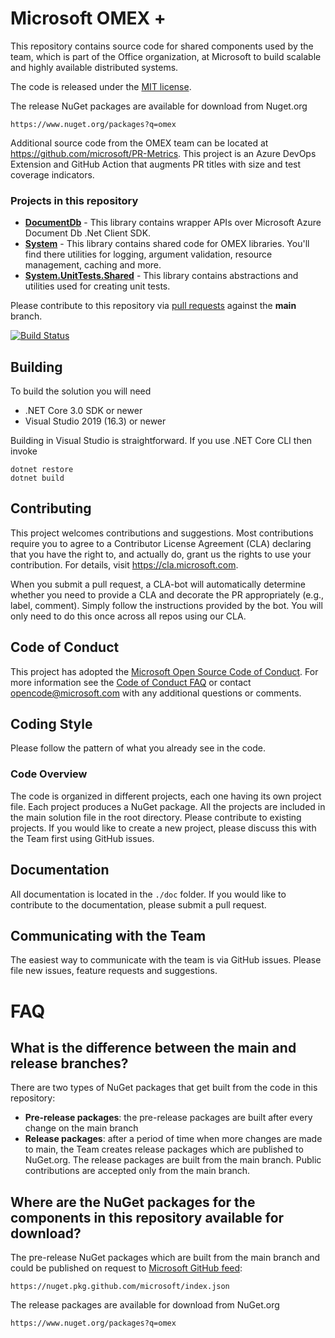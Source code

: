 # Microsoft OMEX +

This repository contains source code for shared components used by the 
team, which is part of the Office organization, at Microsoft to build scalable and highly available distributed systems.

The code is released under the [MIT license](https://github.com/microsoft/Omex/blob/main/LICENSE).

The release NuGet packages are available for download from Nuget.org

    https://www.nuget.org/packages?q=omex

Additional source code from the OMEX team can be located at <https://github.com/microsoft/PR-Metrics>. This project is an Azure DevOps Extension and GitHub Action that augments PR titles with size and test coverage indicators.

### Projects in this repository

* [__DocumentDb__](https://github.com/microsoft/Omex/tree/main/src/DocumentDb) - This library contains wrapper APIs over Microsoft Azure Document Db .Net Client SDK.
* [__System__](https://github.com/microsoft/Omex/tree/main/src/System) - This library contains shared code for OMEX libraries. You'll find there utilities for logging,
argument validation, resource management, caching and more.
* [__System.UnitTests.Shared__](https://github.com/microsoft/Omex/tree/main/src/System.UnitTests.Shared) - This library contains abstractions and utilities used for creating unit tests.

Please contribute to this repository via [pull requests](https://github.com/Microsoft/Omex/pulls) against the __main__ branch.

[![Build Status](https://dev.azure.com/ms/Omex/_apis/build/status/Microsoft.Omex?branchName=main)](https://dev.azure.com/ms/Omex/_build/latest?definitionId=73&branchName=main)

## Building

To build the solution you will need

* .NET Core 3.0 SDK or newer
* Visual Studio 2019 (16.3) or newer

Building in Visual Studio is straightforward. If you use .NET Core CLI then invoke

    dotnet restore
    dotnet build

## Contributing

This project welcomes contributions and suggestions.  Most contributions require you to agree to a
Contributor License Agreement (CLA) declaring that you have the right to, and actually do, grant us
the rights to use your contribution. For details, visit https://cla.microsoft.com.

When you submit a pull request, a CLA-bot will automatically determine whether you need to provide
a CLA and decorate the PR appropriately (e.g., label, comment). Simply follow the instructions
provided by the bot. You will only need to do this once across all repos using our CLA.

## Code of Conduct

This project has adopted the [Microsoft Open Source Code of Conduct](https://opensource.microsoft.com/codeofconduct/).
For more information see the [Code of Conduct FAQ](https://opensource.microsoft.com/codeofconduct/faq/) or
contact [opencode@microsoft.com](mailto:opencode@microsoft.com) with any additional questions or comments.


## Coding Style
Please follow the pattern of what you already see in the code.

### Code Overview
The code is organized in different projects, each one having its own project file.
Each project produces a NuGet package.
All the projects are included in the main solution file in the root directory.
Please contribute to existing projects.
If you would like to create a new project, please discuss this with the Team first using GitHub issues.


## Documentation

All documentation is located in the `./doc` folder. If you would like to contribute to the documentation, please submit a pull request.

## Communicating with the Team
The easiest way to communicate with the team is via GitHub issues. Please file new issues, feature requests and suggestions.

# FAQ
## What is the difference between the main and release branches?
There are two types of NuGet packages that get built from the code in this repository:
* __Pre-release packages__: the pre-release packages are built after every change on the main branch
* __Release packages__: after a period of time when more changes are made to main, the Team creates release packages which are published to NuGet.org.
The release packages are built from the main branch. Public contributions are accepted only from the main branch.

## Where are the NuGet packages for the components in this repository available for download?
The pre-release NuGet packages which are built from the main branch and could be published on request to [Microsoft GitHub feed](https://github.com/orgs/microsoft/packages?repo_name=Omex):

    https://nuget.pkg.github.com/microsoft/index.json

The release packages are available for download from NuGet.org

    https://www.nuget.org/packages?q=omex


